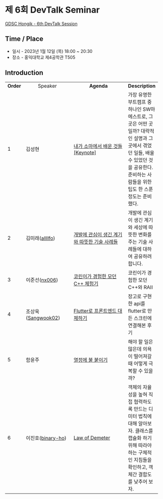 # 제 6회 DevTalk Seminar

[GDSC Hongik - 6th DevTalk Session](8)
## Time / Place

- 일시 - 2023년 1월 12일 (목) 18:00 ~ 20:30
- 장소 - 홍익대학교 제4공학관 T505

## Introduction

<table>
    <tr align="center">
        <td><B>Order</B></td>
        <td width = "170"<B>Speaker</B></td>
        <td width = "250"><B>Agenda</B></td>
        <td><B>Description</B></td>
    </tr>
    <tr>
        <td>1</td>
        <td>김성현</td>
        <td><a href="">내가 소마에서 배운 것들 [Keynote]</td>
        <td>가장 유명한 부트캠프 중 하나인 SW마에스트로, 그곳은 어떤 곳일까? 대략적인 설명과 그곳에서 겪었던 일들, 배울 수 있었던 것을 공유한다. 준비하는 사람들을 위한 팁도 한 스푼 정도는 준비했다.</td>
    </tr>
    <tr>
        <td>2</td>
        <td>김미래(<a href="https://github.com/allllfo">allllfo</a>)</td>
        <td><a href="">개발에 관심이 생긴 계기와 따뜻한 기술 사례들</td>
        <td>개발에 관심이 생긴 계기와 세상에 따뜻한 변화를 주는 기술 사례들에 대하여 공유하려 합니다.</td>
    </tr>
    <tr>
        <td>3</td>
        <td>이준선(<a href="https://github.com/nx006">nx006</a>)</td>
        <td><a href="">코린이가 경험한 모던 C++ 체험기</td>
        <td>코린이가 경험한 모던 C++와 RAII</td>
    </tr>
    <tr>
        <td>4</td>
        <td>조상욱(<a href="https://github.com/Sangwook02">Sangwook02</a>)</td>
        <td><a href="">Flutter로 프론트엔드 대체하기</td>
        <td>장고로 구현한 api를 flutter로 만든 스크린에 연결해본 후기</td>
    </tr>
    <tr>
        <td>5</td>
        <td>함윤주</td>
        <td><a href="">열정에 불 붙이기</td>
        <td>해야 할 일은 많은데 의욕이 떨어져갈 때 어떻게 극복할 수 있을까?</td>
    </tr>
    <tr>
        <td>6</td>
        <td>이진호(<a href="https://github.com/binary-ho">binary-ho</a>)</td>
        <td><a href="">Law of Demeter</td>
        <td>객체의 자율성을 높혀 직접 협력하도록 만드는 디미터 법칙에 대해 알아보자. 클래스를 캡슐화 하기 위해 따라야 하는 구체적인 지침들을 확인하고, 객체간 결합도를 낮추어 보자.</td>
    </tr>
</table>
